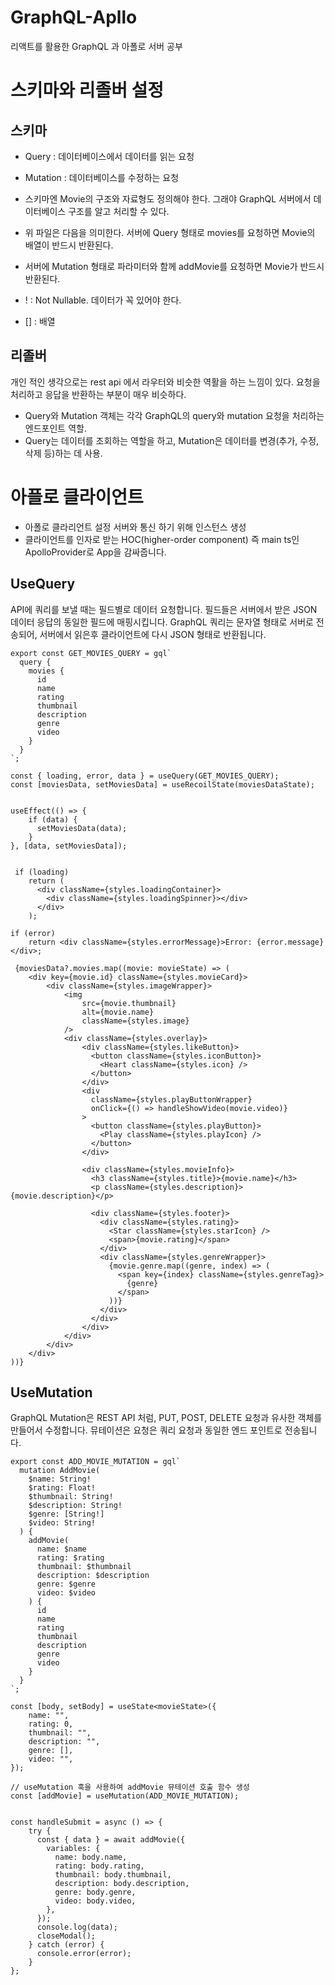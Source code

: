 # GraphQL-Apllo

리액트를 활용한 GraphQL 과 아폴로 서버 공부

# 스키마와 리졸버 설정

## 스키마

- Query : 데이터베이스에서 데이터를 읽는 요청
- Mutation : 데이터베이스를 수정하는 요청

- 스키마엔 Movie의 구조와 자료형도 정의해야 한다. 그래야 GraphQL 서버에서 데이터베이스 구조를 알고 처리할 수 있다.

- 위 파일은 다음을 의미한다. 서버에 Query 형태로 movies를 요청하면 Movie의 배열이 반드시 반환된다.

- 서버에 Mutation 형태로 파라미터와 함께 addMovie를 요청하면 Movie가 반드시 반환된다.

- ! : Not Nullable. 데이터가 꼭 있어야 한다.
- [] : 배열

## 리졸버

개인 적인 생각으로는 rest api 에서 라우터와 비슷한 역활을 하는 느낌이 있다.
요청을 처리하고 응답을 반환하는 부분이 매우 비슷하다.

- Query와 Mutation 객체는 각각 GraphQL의 query와 mutation 요청을 처리하는 엔드포인트 역할.
- Query는 데이터를 조회하는 역할을 하고, Mutation은 데이터를 변경(추가, 수정, 삭제 등)하는 데 사용.

# 아플로 클라이언트

- 아폴로 클라리언트 설정 서버와 통신 하기 위해 인스턴스 생성
- 클라이언트를 인자로 받는 HOC(higher-order component) 즉 main ts인 ApolloProvider로 App을 감싸줍니다.

## UseQuery

API에 쿼리를 보낼 때는 필드별로 데이터 요청합니다. 필드들은 서버에서 받은 JSON 데이터 응답의 동일한 필드에 매핑시킵니다.
GraphQL 쿼리는 문자열 형태로 서버로 전송되어, 서버에서 읽은후 클라이언트에 다시 JSON 형태로 반환됩니다.

```
export const GET_MOVIES_QUERY = gql`
  query {
    movies {
      id
      name
      rating
      thumbnail
      description
      genre
      video
    }
  }
`;
```

```
const { loading, error, data } = useQuery(GET_MOVIES_QUERY);
const [moviesData, setMoviesData] = useRecoilState(moviesDataState);


useEffect(() => {
    if (data) {
      setMoviesData(data);
    }
}, [data, setMoviesData]);


 if (loading)
    return (
      <div className={styles.loadingContainer}>
        <div className={styles.loadingSpinner}></div>
      </div>
    );

if (error)
    return <div className={styles.errorMessage}>Error: {error.message}</div>;

 {moviesData?.movies.map((movie: movieState) => (
    <div key={movie.id} className={styles.movieCard}>
        <div className={styles.imageWrapper}>
            <img
                src={movie.thumbnail}
                alt={movie.name}
                className={styles.image}
            />
            <div className={styles.overlay}>
                <div className={styles.likeButton}>
                  <button className={styles.iconButton}>
                    <Heart className={styles.icon} />
                  </button>
                </div>
                <div
                  className={styles.playButtonWrapper}
                  onClick={() => handleShowVideo(movie.video)}
                >
                  <button className={styles.playButton}>
                    <Play className={styles.playIcon} />
                  </button>
                </div>

                <div className={styles.movieInfo}>
                  <h3 className={styles.title}>{movie.name}</h3>
                  <p className={styles.description}>{movie.description}</p>

                  <div className={styles.footer}>
                    <div className={styles.rating}>
                      <Star className={styles.starIcon} />
                      <span>{movie.rating}</span>
                    </div>
                    <div className={styles.genreWrapper}>
                      {movie.genre.map((genre, index) => (
                        <span key={index} className={styles.genreTag}>
                          {genre}
                        </span>
                      ))}
                    </div>
                  </div>
                </div>
            </div>
        </div>
    </div>
))}
```

## UseMutation

GraphQL Mutation은 REST API 처럼, PUT, POST, DELETE 요청과 유사한 객체를 만들어서 수정합니다.
뮤테이션은 요청은 쿼리 요청과 동일한 엔드 포인트로 전송됩니다.

```
export const ADD_MOVIE_MUTATION = gql`
  mutation AddMovie(
    $name: String!
    $rating: Float!
    $thumbnail: String!
    $description: String!
    $genre: [String!]
    $video: String!
  ) {
    addMovie(
      name: $name
      rating: $rating
      thumbnail: $thumbnail
      description: $description
      genre: $genre
      video: $video
    ) {
      id
      name
      rating
      thumbnail
      description
      genre
      video
    }
  }
`;

```

```
const [body, setBody] = useState<movieState>({
    name: "",
    rating: 0,
    thumbnail: "",
    description: "",
    genre: [],
    video: "",
});

// useMutation 훅을 사용하여 addMovie 뮤테이션 호출 함수 생성
const [addMovie] = useMutation(ADD_MOVIE_MUTATION);


const handleSubmit = async () => {
    try {
      const { data } = await addMovie({
        variables: {
          name: body.name,
          rating: body.rating,
          thumbnail: body.thumbnail,
          description: body.description,
          genre: body.genre,
          video: body.video,
        },
      });
      console.log(data);
      closeModal();
    } catch (error) {
      console.error(error);
    }
};


```
